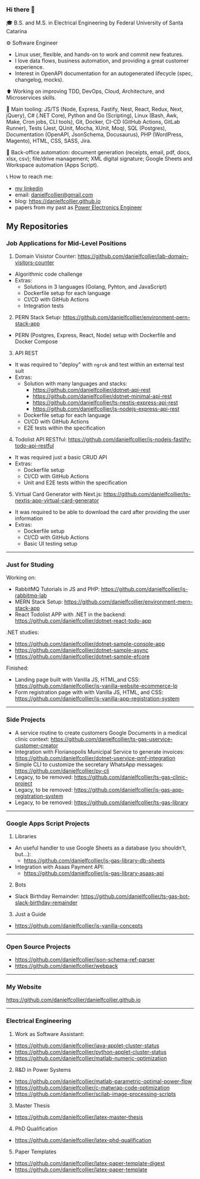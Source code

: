 ### Hi there 👋

🎓 B.S. and M.S. in Electrical Engineering by Federal University of Santa Catarina

⚙️ Software Engineer
- Linux user, flexible, and hands-on to work and commit new features.
- I love data flows, business automation, and providing a great customer experience.
- Interest in OpenAPI documentation for an autogenerated lifecycle (spec, changelog, mocks).

⬆️ Working on improving TDD, DevOps, Cloud, Architecture, and Microservices skills.

🧰 Main tooling: JS/TS (Node, Express, Fastify, Nest, React, Redux, Next, jQuery), C# (.NET Core), Python and Go (Scripting), Linux (Bash, Awk, Make, Cron jobs, CLI tools), Git, Docker, CI-CD (GitHub Actions, GitLab Runner), Tests (Jest, QUnit, Mocha, XUnit, Moq), SQL (Postgres), Documentation (OpenAPI, JsonSchema, Docusaurus), PHP (WordPress, Magento), HTML, CSS, SASS, Jira.

📂 Back-office automation: document generation (receipts, email, pdf, docs, xlsx, csv); file/drive management; XML digital signature; Google Sheets and Workspace automation (Apps Script).

📞 How to reach me: 
- [my linkedin](https://www.linkedin.com/in/danielfcollier)
- email: danielfcollier@gmail.com 
- blog: https://danielfcollier.github.io
- papers from my past as [Power Electronics Engineer](https://www.researchgate.net/profile/Daniel-A-F-Collier)

## My Repositories

### Job Applications for Mid-Level Positions

1. Domain Visistor Counter: https://github.com/danielfcollier/lab-domain-visitors-counter
- Algorithmic code challenge
- Extras:
    - Solutions in 3 languages (Golang, Pyhton, and JavaScript)
    - Dockerfile setup for each language
    - CI/CD with GitHub Actions
    - Integration tests

2. PERN Stack Setup: https://github.com/danielfcollier/environment-pern-stack-app
- PERN (Postgres, Express, React, Node) setup with Dockerfile and Docker Compose

3. API REST
- It was required to "deploy" with `ngrok` and test within an external test suit
- Extras:
    - Solution with many languages and stacks:
        - https://github.com/danielfcollier/dotnet-api-rest
        - https://github.com/danielfcollier/dotnet-minimal-api-rest
        - https://github.com/danielfcollier/ts-nestjs-express-api-rest
        - https://github.com/danielfcollier/js-nodejs-express-api-rest
    - Dockerfile setup for each language
    - CI/CD with GitHub Actions
    - E2E tests within the specification

4. Todolist API RESTful: https://github.com/danielfcollier/js-nodejs-fastify-todo-api-restful
- It was required just a basic CRUD API
- Extras:
    - Dockerfile setup
    - CI/CD with GitHub Actions
    - Unit and E2E tests within the specification

5. Virtual Card Generator with Next.js: https://github.com/danielfcollier/ts-nextjs-app-virtual-card-generator
- It was required to be able to download the card after providing the user information
- Extras:
    - Dockerfile setup
    - CI/CD with GitHub Actions
    - Basic UI testing setup

---

### Just for Studing

Working on:
- RabbitMQ Tutorials in JS and PHP: https://github.com/danielfcollier/js-rabbitmq-lab
- MERN Stack Setup: https://github.com/danielfcollier/environment-mern-stack-app
- React Todolist APP with .NET in the backend: https://github.com/danielfcollier/dotnet-react-todo-app

.NET studies:
- https://github.com/danielfcollier/dotnet-sample-console-app
- https://github.com/danielfcollier/dotnet-sample-async
- https://github.com/danielfcollier/dotnet-sample-efcore

Finished:
- Landing page built with Vanilla JS, HTML,and CSS: https://github.com/danielfcollier/js-vanilla-website-ecommerce-lp
- Form registration page with with Vanilla JS, HTML, and CSS: https://github.com/danielfcollier/js-vanilla-app-registration-system

---

### Side Projects

- A service routine to create customers Google Documents in a medical clinic context: https://github.com/danielfcollier/ts-gas-uservice-customer-creator
- Integration with Florianopolis Municipal Service to generate invoices: https://github.com/danielfcollier/dotnet-uservice-pmf-integration
- Simple CLI to customize the secretary WhatsApp messages: https://github.com/danielfcollier/py-cli
- Legacy, to be removed: https://github.com/danielfcollier/ts-gas-clinic-project
- Legacy, to be removed: https://github.com/danielfcollier/js-gas-app-registration-system
- Legacy, to be removed: https://github.com/danielfcollier/ts-gas-library

---

### Google Apps Script Projects

1. Libraries
- An useful handler to use Google Sheets as a database (you shouldn't, but...): 
    - https://github.com/danielfcollier/js-gas-library-db-sheets
- Integration with Asaas Payment API:
    - https://github.com/danielfcollier/js-gas-library-asaas-api

2. Bots
- Slack Birthday Remainder: https://github.com/danielfcollier/ts-gas-bot-slack-birthday-remainder

3. Just a Guide
- https://github.com/danielfcollier/js-vanilla-concepts

---

### Open Source Projects

- https://github.com/danielfcollier/json-schema-ref-parser
- https://github.com/danielfcollier/webpack

---

 ### My Website

https://github.com/danielfcollier/danielfcollier.github.io

---

### Electrical Engineering

1. Work as Software Assistant:
- https://github.com/danielfcollier/java-applet-cluster-status
- https://github.com/danielfcollier/python-applet-cluster-status
- https://github.com/danielfcollier/matlab-numeric-optimization

2. R&D in Power Systems
- https://github.com/danielfcollier/matlab-parametric-optimal-power-flow
- https://github.com/danielfcollier/c-matwrap-code-optimization
- https://github.com/danielfcollier/scilab-image-processing-scripts

3. Master Thesis
- https://github.com/danielfcollier/latex-master-thesis

4. PhD Qualification
- https://github.com/danielfcollier/latex-phd-qualification

5. Paper Templates 
- https://github.com/danielfcollier/latex-paper-template-digest
- https://github.com/danielfcollier/latex-paper-template
